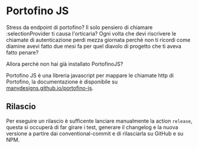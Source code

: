 # Portofino JS

Stress da endpoint di portofino? Il solo pensiero di chiamare :selectionProvider ti causa l'orticaria? Ogni volta che devi riscrivere le chiamate di autenticazione perdi mezza giornata perchè non ti ricordi come diamine avevi fatto due mesi fa per quel diavolo di progetto che ti aveva fatto penare?

Allora perchè non hai già installato PortofinoJS?

Portofino JS è una libreria javascript per mappare le chiamate http di Portofino, la documentazione è disponibile su [manydesigns.github.io/portofino-js](https://manydesigns.github.io/portofino-js).

## Rilascio

Per eseguire un rilascio è sufficente lanciare manualmente la action `release`, questa si occuperà di far girare i test, generare il changelog e la nuova versione a partire dai conventional-commit e di rilasciarla su GitHub e su NPM.